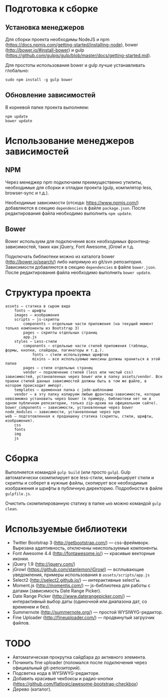 Подготовка к сборке
==============

Установка менеджеров
--------------

Для сборки проекта необходимы NodeJS и npm (https://docs.npmjs.com/getting-started/installing-node), bower (http://bower.io/#install-bower) и gulp (https://github.com/gulpjs/gulp/blob/master/docs/getting-started.md).

Для простоты использования bower и gulp лучше устанавливать глобально:

```
sudo npm install -g gulp bower
```

Обновление зависимостей
--------------

В корневой папке проекта выполняем:

```
npm update
bower update
```

Использование менеджеров зависимостей
==============

NPM
--------------

Через менеджер npm подключаем преимущественно утилиты, необходимые для сборки и отладки проекта (gulp, компилятор less, browser-sync и т.д.).

Необходимые зависимости (отсюда: https://www.npmjs.com/) добавляются в секцию `dependencies` в файле `package.json`. После редактирования файла необходимо выполнить `npm update`.

Bower
--------------

Bower используем для подключения всех необходимых фронтенд-зависимостей, таких как jQuery, Font Awesome, jGrowl и т.д.

Подключать библиотеки можно из каталога bower (http://bower.io/search/) либо напрямую из git/svn репозитория. Зависимости добавляются в секцию `dependencies` в файле `bower.json`. После редактирования файла необходимо выполнить `bower update`.

Структура проекта
==============

```
assets — статика в сыром виде
    fonts — шрифты
    images — изображения
    scripts — js-скрипты
        components — отдельные части приложения (на текущий момент только компоненты из Bootstrap 3)
        pages — скрипты отдельных страниц
        app.js
    styles — Less-стили
        components — отдельные части стилей приложения (таблицы, формы, кнопки, слайдеры, пагинаторы и т.д.).
            fonts — стили используемых шрифтов
            mixins — все используемые миксины должны храниться в этой папке
        pages — стили отдельных страниц
        vendor — подключение стилей (less или чистый css) зависимостей, установленных через bower или в папку assets/vendor. Все правки стилей данных зависимостей должны быть в том же файле, в котором происходит импорт.
    templates — временная папка с jade-шаблонами
    vendor — в эту папку копируем любые фронтенд-зависимости, которые невозможно установить через bower (к примеру, библиотеки нет ни в одном публичном репозитории, только zip-архив на официальном сайте).
bower_components — зависимости, установленные через bower
node_modules — зависимости, установленные через npm
web — подготовленная к продакшену статика (скрипты, стили, шрифты, изображения).
    css
    fonts
    img
    js
```

Сборка
==============

Выполняется командой `gulp build` (или просто `gulp`). Gulp автоматически скомпилирует все less-стили, минифицирует стили и скрипты и соберет в нужные файлы, скопирует все необходимые изображения и шрифты в публичную директорию. Подробности в файле `gulpfile.js`.

Очистить скомпилированную статику в папке `web` можно командой `gulp clean`.

Используемые библиотеки
==============

* Twitter Bootstrap 3 (http://getbootstrap.com/) — css-фреймворк. Вырезана адаптивность, отключены неиспользуемые компоненты.
* Font Awesome 4.4 (http://fontawesome.io/) — красивые векторные иконки.
* jQuery 1.9 (http://jquery.com/)
* jGrowl (https://github.com/stanlemon/jGrowl) — всплывающие уведомления, примеры использования в `assets/scripts/app.js`
* Select2 (http://select2.github.io/) — интерактивные select'ы.
* Moment.js (http://momentjs.com/) — js-библиотека для работы с датами (зависимость Date Range Picker).
* Date Range Picker (http://www.daterangepicker.com/) — интерактивный выбор даты (одиночной или диапазона дат, со временем и без).
* Summernote (http://summernote.org/) — простой WYSIWYG-редактор.
* Fine Uploader (http://fineuploader.com/) — продвинутый загрузчик файлов.

TODO
==============

* Автоматическая прокрутка сайдбара до активного элемента.
* Починить fine uploader (поломался после подключения через официальный git-репозиторий).
* Подсветка кода в WYSIWYG-редакторе.
* Добавить красивые чекбоксы и радио-кнопки (https://github.com/flatlogic/awesome-bootstrap-checkbox)
* Дерево (каталог).
